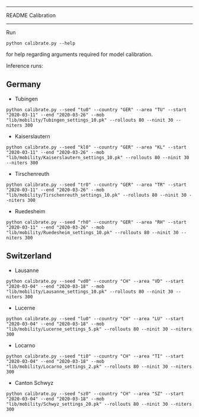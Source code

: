 ***************************
README Calibration
***************************

Run

```python calibrate.py --help```

for help regarding arguments required for model calibration.

Inference runs:

## Germany
* Tubingen 
```
python calibrate.py --seed "tu0" --country "GER" --area "TU" --start "2020-03-11" --end "2020-03-26" --mob "lib/mobility/Tubingen_settings_10.pk" --rollouts 80 --ninit 30 --niters 300
```

* Kaiserslautern 
```
python calibrate.py --seed "kl0" --country "GER" --area "KL" --start "2020-03-11" --end "2020-03-26" --mob "lib/mobility/Kaiserslautern_settings_10.pk" --rollouts 80 --ninit 30 --niters 300
```

* Tirschenreuth 
```
python calibrate.py --seed "tr0" --country "GER" --area "TR" --start "2020-03-11" --end "2020-03-26" --mob "lib/mobility/Tirschenreuth_settings_10.pk" --rollouts 80 --ninit 30 --niters 300
```

* Ruedesheim
```
python calibrate.py --seed "rh0" --country "GER" --area "RH" --start "2020-03-11" --end "2020-03-26" --mob "lib/mobility/Ruedesheim_settings_10.pk" --rollouts 80 --ninit 30 --niters 300
```

## Switzerland
* Lausanne 
```
python calibrate.py --seed "vd0" --country "CH" --area "VD" --start "2020-03-04" --end "2020-03-18" --mob "lib/mobility/Lausanne_settings_10.pk" --rollouts 80 --ninit 30 --niters 300
```

* Lucerne
```
python calibrate.py --seed "lu0" --country "CH" --area "LU" --start "2020-03-04" --end "2020-03-18" --mob "lib/mobility/Lucerne_settings_5.pk" --rollouts 80 --ninit 30 --niters 300
```

* Locarno 
```
python calibrate.py --seed "ti0" --country "CH" --area "TI" --start "2020-03-04" --end "2020-03-18" --mob "lib/mobility/Locarno_settings_2.pk" --rollouts 80 --ninit 30 --niters 300
```

* Canton Schwyz 
```
python calibrate.py --seed "sz0" --country "CH" --area "SZ" --start "2020-03-04" --end "2020-03-18" --mob "lib/mobility/Schwyz_settings_20.pk" --rollouts 80 --ninit 30 --niters 300
```